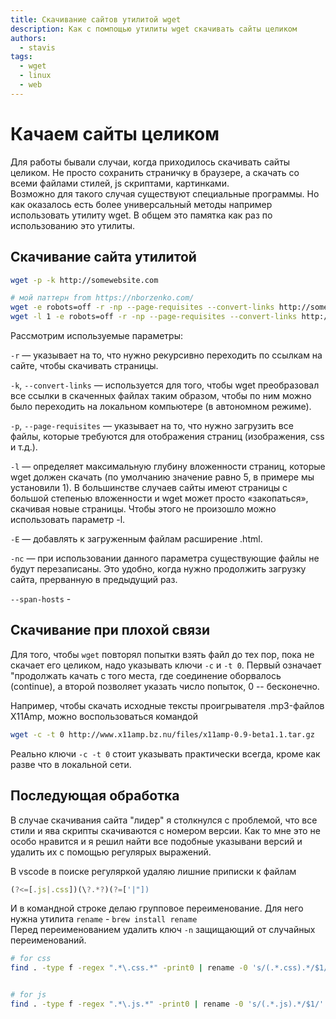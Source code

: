 ```yaml
---
title: Скачивание сайтов утилитой wget
description: Как с помпощью утилиты wget скачивать сайты целиком
authors:
  - stavis
tags:
  - wget
  - linux
  - web
---
```

# Качаем сайты целиком
Для работы бывали случаи, когда приходилось скачивать сайты целиком. Не просто сохранить страничку в браузере, а скачать со всеми файлами стилей, js скриптами, картинками.  
Возможно для такого случая существуют специальные программы. Но как оказалось есть более универсальный методы например использовать утилиту wget. В общем это памятка как раз по использованию это утилиты.
<!--truncate-->
## Скачивание сайта утилитой

```bash
wget -p -k http://somewebsite.com

# мой паттерн from https://nborzenko.com/
wget -e robots=off -r -np --page-requisites --convert-links http://somewebsite.com
wget -l 1 -e robots=off -r -np --page-requisites --convert-links http://somewebsite.com
```

Рассмотрим используемые параметры:

`-r` — указывает на то, что нужно рекурсивно переходить по ссылкам на сайте, чтобы скачивать страницы.

`-k`, `--convert-links` — используется для того, чтобы wget преобразовал все ссылки в скаченных файлах таким образом, чтобы по ним можно было переходить на локальном компьютере (в автономном режиме).

`-p`, `--page-requisites` — указывает на то, что нужно загрузить все файлы, которые требуются для отображения страниц (изображения, css и т.д.).

`-l` — определяет максимальную глубину вложенности страниц, которые wget должен скачать (по умолчанию значение равно 5, в примере мы установили 1). В большинстве случаев сайты имеют страницы с большой степенью вложенности и wget может просто «закопаться», скачивая новые страницы. Чтобы этого не произошло можно использовать параметр -l.

`-E` — добавлять к загруженным файлам расширение .html.

`-nc` — при использовании данного параметра существующие файлы не будут перезаписаны. Это удобно, когда нужно продолжить загрузку сайта, прерванную в предыдущий раз.

`--span-hosts` - 

## Скачивание при плохой связи

Для того, чтобы `wget` повторял попытки взять файл до тех пор, пока не скачает его целиком, надо указывать ключи `-c` и `-t 0`. 
Первый означает "продолжать качать с того места, где соединение оборвалось (continue), а второй позволяет указать число попыток, 0 -- бесконечно.

Например, чтобы скачать исходные тексты проигрывателя .mp3-файлов X11Amp, можно воспользоваться командой

```bash
wget -c -t 0 http://www.x11amp.bz.nu/files/x11amp-0.9-beta1.1.tar.gz
```

Реально ключи `-c -t 0` стоит указывать практически всегда, кроме как разве что в локальной сети.

## Последующая обработка

В случае скачивания сайта "лидер" я столкнулся с проблемой, что все стили и
ява скрипты скачиваются с номером версии. Как то мне это не особо нравится
и я решил найти все подобные указывани версий и удалить их с помощью регулярых
выражений.

В vscode в поиске регуляркой удаляю лишние приписки к файлам

```js
(?<=[.js|.css])(\?.*?)(?=['|"])
```

И в командной строке делаю групповое переименование. Для него нужна утилита
`rename` - `brew install rename`  
Перед переименованием
удалить ключ `-n` защищающий от случайных переименований.

```bash
# for css
find . -type f -regex ".*\.css.*" -print0 | rename -0 's/(.*.css).*/$1/' -n


# for js
find . -type f -regex ".*\.js.*" -print0 | rename -0 's/(.*.js).*/$1/' -n
```
